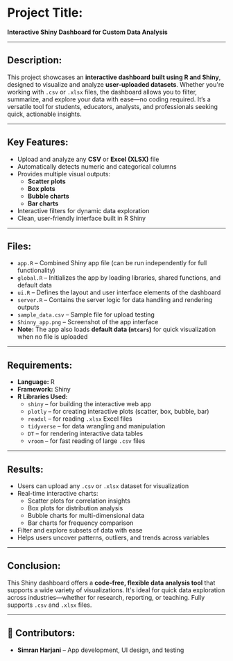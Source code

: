 #  Project Title:  
**Interactive Shiny Dashboard for Custom Data Analysis**

---

##  Description:
This project showcases an **interactive dashboard built using R and Shiny**, designed to visualize and analyze **user-uploaded datasets**. Whether you're working with `.csv` or `.xlsx` files, the dashboard allows you to filter, summarize, and explore your data with ease—no coding required. It’s a versatile tool for students, educators, analysts, and professionals seeking quick, actionable insights.

---

##  Key Features:
- Upload and analyze any **CSV** or **Excel (XLSX)** file  
- Automatically detects numeric and categorical columns  
- Provides multiple visual outputs:
  - **Scatter plots**  
  - **Box plots**  
  - **Bubble charts**  
  - **Bar charts**  
- Interactive filters for dynamic data exploration  
- Clean, user-friendly interface built in R Shiny  

---
## Files:
- `app.R` – Combined Shiny app file (can be run independently for full functionality)  
- `global.R` – Initializes the app by loading libraries, shared functions, and default data  
- `ui.R` – Defines the layout and user interface elements of the dashboard  
- `server.R` – Contains the server logic for data handling and rendering outputs  
- `sample_data.csv` – Sample file for upload testing  
- `Shinny_app.png` – Screenshot of the app interface  
- **Note:** The app also loads **default data (`mtcars`)** for quick visualization when no file is uploaded  
---

##  Requirements:

- **Language:** R  
- **Framework:** Shiny  
- **R Libraries Used:**
  - `shiny` – for building the interactive web app  
  - `plotly` – for creating interactive plots (scatter, box, bubble, bar)  
  - `readxl` – for reading `.xlsx` Excel files  
  - `tidyverse` – for data wrangling and manipulation  
  - `DT` – for rendering interactive data tables  
  - `vroom` – for fast reading of large `.csv` files  
 
---

## Results:
- Users can upload any `.csv` or `.xlsx` dataset for visualization  
- Real-time interactive charts:
  - Scatter plots for correlation insights  
  - Box plots for distribution analysis  
  - Bubble charts for multi-dimensional data  
  - Bar charts for frequency comparison  
- Filter and explore subsets of data with ease  
- Helps users uncover patterns, outliers, and trends across variables  

---

## Conclusion:
This Shiny dashboard offers a **code-free, flexible data analysis tool** that supports a wide variety of visualizations. It's ideal for quick data exploration across industries—whether for research, reporting, or teaching. Fully supports `.csv` and `.xlsx` files.

---

## 👥 Contributors:
- **Simran Harjani** – App development, UI design, and testing
